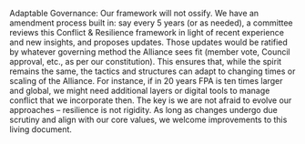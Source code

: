 Adaptable Governance: Our framework will not ossify. We have an amendment process built in: say every 5 years (or as needed), a committee reviews this Conflict & Resilience framework in light of recent experience and new insights, and proposes updates. Those updates would be ratified by whatever governing method the Alliance sees fit (member vote, Council approval, etc., as per our constitution). This ensures that, while the spirit remains the same, the tactics and structures can adapt to changing times or scaling of the Alliance. For instance, if in 20 years FPA is ten times larger and global, we might need additional layers or digital tools to manage conflict that we incorporate then. The key is we are not afraid to evolve our approaches – resilience is not rigidity. As long as changes undergo due scrutiny and align with our core values, we welcome improvements to this living document.